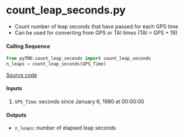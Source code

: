 count_leap_seconds.py
=====================

 - Count number of leap seconds that have passed for each GPS time
 - Can be used for converting from GPS or TAI times (TAI = GPS + 19)

#### Calling Sequence
```python
from pyTMD.count_leap_seconds import count_leap_seconds
n_leaps = count_leap_seconds(GPS_Time)
```
[Source code](https://github.com/tsutterley/pyTMD/blob/master/pyTMD/count_leap_seconds.py)

#### Inputs
 1. `GPS_Time`: seconds since January 6, 1980 at 00:00:00

#### Outputs
 - `n_leaps`: number of elapsed leap seconds
